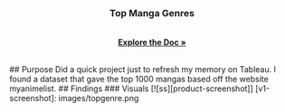 <br />
<p align="center">
  <h3 align="center">Top Manga Genres </h3>
  <p align="center">
    <br />
    <a href="https://github.com/oloakeem/Top 1000 Mangas"><strong>Explore the Doc »</strong></a>
    <br />
    <br />
  </p>
</p>
<!-- Purpose -->
## Purpose
Did a quick project just to refresh my memory on Tableau. I found a dataset that gave the top 1000 mangas based off the website myanimelist.
<!-- Findings -->
## Findings
### Visuals
[![ss][product-screenshot]]
[v1-screenshot]: images/topgenre.png
